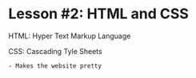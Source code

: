 # Lesson #2: HTML and CSS

HTML: Hyper Text Markup Language 

CSS: Cascading Tyle Sheets

    - Makes the website pretty
